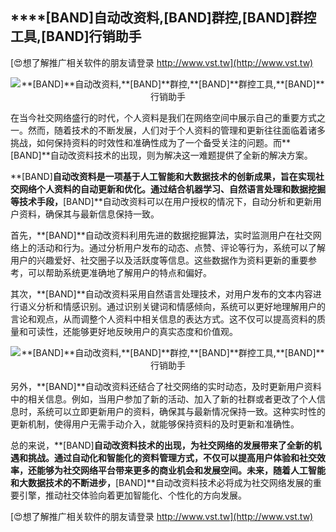 ## ****[BAND]**自动改资料,**[BAND]**群控,**[BAND]**群控工具,**[BAND]**行销助手**

[😍想了解推广相关软件的朋友请登录 http://www.vst.tw](http://www.vst.tw)

 <center><img src="https://vst.tw/MP4/tuiguang/png/0.png" alt="**[BAND]**自动改资料,**[BAND]**群控,**[BAND]**群控工具,**[BAND]**行销助手"></center>

在当今社交网络盛行的时代，个人资料是我们在网络空间中展示自己的重要方式之一。然而，随着技术的不断发展，人们对于个人资料的管理和更新往往面临着诸多挑战，如何保持资料的时效性和准确性成为了一个备受关注的问题。而**[BAND]**自动改资料技术的出现，则为解决这一难题提供了全新的解决方案。

**[BAND]**自动改资料是一项基于人工智能和大数据技术的创新成果，旨在实现社交网络个人资料的自动更新和优化。通过结合机器学习、自然语言处理和数据挖掘等技术手段，**[BAND]**自动改资料可以在用户授权的情况下，自动分析和更新用户资料，确保其与最新信息保持一致。

首先，**[BAND]**自动改资料利用先进的数据挖掘算法，实时监测用户在社交网络上的活动和行为。通过分析用户发布的动态、点赞、评论等行为，系统可以了解用户的兴趣爱好、社交圈子以及活跃度等信息。这些数据作为资料更新的重要参考，可以帮助系统更准确地了解用户的特点和偏好。

其次，**[BAND]**自动改资料采用自然语言处理技术，对用户发布的文本内容进行语义分析和情感识别。通过识别关键词和情感倾向，系统可以更好地理解用户的言论和观点，从而调整个人资料中相关信息的表达方式。这不仅可以提高资料的质量和可读性，还能够更好地反映用户的真实态度和价值观。

 <center><img src="https://vst.tw/MP4/tuiguang/png/0.png" alt="**[BAND]**自动改资料,**[BAND]**群控,**[BAND]**群控工具,**[BAND]**行销助手"></center>

另外，**[BAND]**自动改资料还结合了社交网络的实时动态，及时更新用户资料中的相关信息。例如，当用户参加了新的活动、加入了新的社群或者更改了个人信息时，系统可以立即更新用户的资料，确保其与最新情况保持一致。这种实时性的更新机制，使得用户无需手动介入，就能够保持资料的及时更新和准确性。

总的来说，**[BAND]**自动改资料技术的出现，为社交网络的发展带来了全新的机遇和挑战。通过自动化和智能化的资料管理方式，不仅可以提高用户体验和社交效率，还能够为社交网络平台带来更多的商业机会和发展空间。未来，随着人工智能和大数据技术的不断进步，**[BAND]**自动改资料技术必将成为社交网络发展的重要引擎，推动社交体验向着更加智能化、个性化的方向发展。

[😍想了解推广相关软件的朋友请登录 http://www.vst.tw](http://www.vst.tw)



